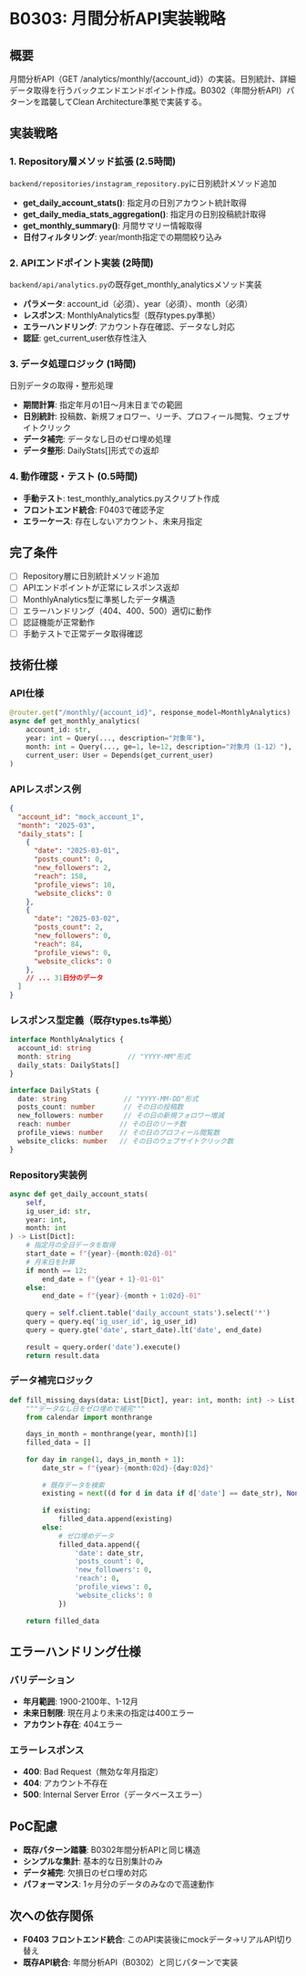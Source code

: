 # B0303: 月間分析API実装戦略

## 概要
月間分析API（GET /analytics/monthly/{account_id}）の実装。日別統計、詳細データ取得を行うバックエンドエンドポイント作成。B0302（年間分析API）パターンを踏襲してClean Architecture準拠で実装する。

## 実装戦略

### 1. Repository層メソッド拡張 (2.5時間)
`backend/repositories/instagram_repository.py`に日別統計メソッド追加
- **get_daily_account_stats()**: 指定月の日別アカウント統計取得
- **get_daily_media_stats_aggregation()**: 指定月の日別投稿統計取得
- **get_monthly_summary()**: 月間サマリー情報取得
- **日付フィルタリング**: year/month指定での期間絞り込み

### 2. APIエンドポイント実装 (2時間)
`backend/api/analytics.py`の既存get_monthly_analyticsメソッド実装
- **パラメータ**: account_id（必須）、year（必須）、month（必須）
- **レスポンス**: MonthlyAnalytics型（既存types.py準拠）
- **エラーハンドリング**: アカウント存在確認、データなし対応
- **認証**: get_current_user依存性注入

### 3. データ処理ロジック (1時間)
日別データの取得・整形処理
- **期間計算**: 指定年月の1日〜月末日までの範囲
- **日別統計**: 投稿数、新規フォロワー、リーチ、プロフィール閲覧、ウェブサイトクリック
- **データ補完**: データなし日のゼロ埋め処理
- **データ整形**: DailyStats[]形式での返却

### 4. 動作確認・テスト (0.5時間)
- **手動テスト**: test_monthly_analytics.pyスクリプト作成
- **フロントエンド統合**: F0403で確認予定
- **エラーケース**: 存在しないアカウント、未来月指定

## 完了条件
- [ ] Repository層に日別統計メソッド追加
- [ ] APIエンドポイントが正常にレスポンス返却
- [ ] MonthlyAnalytics型に準拠したデータ構造
- [ ] エラーハンドリング（404、400、500）適切に動作
- [ ] 認証機能が正常動作
- [ ] 手動テストで正常データ取得確認

## 技術仕様

### API仕様
```python
@router.get("/monthly/{account_id}", response_model=MonthlyAnalytics)
async def get_monthly_analytics(
    account_id: str,
    year: int = Query(..., description="対象年"),
    month: int = Query(..., ge=1, le=12, description="対象月（1-12）"),
    current_user: User = Depends(get_current_user)
)
```

### APIレスポンス例
```json
{
  "account_id": "mock_account_1",
  "month": "2025-03",
  "daily_stats": [
    {
      "date": "2025-03-01",
      "posts_count": 0,
      "new_followers": 2,
      "reach": 158,
      "profile_views": 10,
      "website_clicks": 0
    },
    {
      "date": "2025-03-02", 
      "posts_count": 2,
      "new_followers": 0,
      "reach": 84,
      "profile_views": 0,
      "website_clicks": 0
    },
    // ... 31日分のデータ
  ]
}
```

### レスポンス型定義（既存types.ts準拠）
```typescript
interface MonthlyAnalytics {
  account_id: string
  month: string              // "YYYY-MM"形式
  daily_stats: DailyStats[]
}

interface DailyStats {
  date: string              // "YYYY-MM-DD"形式
  posts_count: number       // その日の投稿数
  new_followers: number     // その日の新規フォロワー増減
  reach: number            // その日のリーチ数
  profile_views: number    // その日のプロフィール閲覧数
  website_clicks: number   // その日のウェブサイトクリック数
}
```

### Repository実装例
```python
async def get_daily_account_stats(
    self, 
    ig_user_id: str, 
    year: int, 
    month: int
) -> List[Dict]:
    # 指定月の全日データを取得
    start_date = f"{year}-{month:02d}-01"
    # 月末日を計算
    if month == 12:
        end_date = f"{year + 1}-01-01"
    else:
        end_date = f"{year}-{month + 1:02d}-01"
    
    query = self.client.table('daily_account_stats').select('*')
    query = query.eq('ig_user_id', ig_user_id)
    query = query.gte('date', start_date).lt('date', end_date)
    
    result = query.order('date').execute()
    return result.data
```

### データ補完ロジック
```python
def fill_missing_days(data: List[Dict], year: int, month: int) -> List[Dict]:
    """データなし日をゼロ埋めで補完"""
    from calendar import monthrange
    
    days_in_month = monthrange(year, month)[1]
    filled_data = []
    
    for day in range(1, days_in_month + 1):
        date_str = f"{year}-{month:02d}-{day:02d}"
        
        # 既存データを検索
        existing = next((d for d in data if d['date'] == date_str), None)
        
        if existing:
            filled_data.append(existing)
        else:
            # ゼロ埋めデータ
            filled_data.append({
                'date': date_str,
                'posts_count': 0,
                'new_followers': 0,
                'reach': 0,
                'profile_views': 0,
                'website_clicks': 0
            })
    
    return filled_data
```

## エラーハンドリング仕様

### バリデーション
- **年月範囲**: 1900-2100年、1-12月
- **未来日制限**: 現在月より未来の指定は400エラー
- **アカウント存在**: 404エラー

### エラーレスポンス
- **400**: Bad Request（無効な年月指定）
- **404**: アカウント不存在
- **500**: Internal Server Error（データベースエラー）

## PoC配慮
- **既存パターン踏襲**: B0302年間分析APIと同じ構造
- **シンプルな集計**: 基本的な日別集計のみ
- **データ補完**: 欠損日のゼロ埋め対応
- **パフォーマンス**: 1ヶ月分のデータのみなので高速動作

## 次への依存関係
- **F0403 フロントエンド統合**: このAPI実装後にmockデータ→リアルAPI切り替え
- **既存API統合**: 年間分析API（B0302）と同じパターンで実装